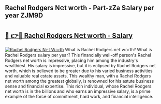 ## Rachel Rodgers N𝚎t w𝚘rth - Part-zZa S𝚊lary per year ZJM9D

# <h2><a href="http://gc08ppm.nevu.top/?p=Rachel+Rodgers">🔗 👉🔴 Rachel Rodgers N𝚎t w𝚘rth - S𝚊lary</a></h2>

[![Rachel Rodgers N𝚎t W𝚘rth](https://i.imgur.com/Oavwk0R.jpeg)](http://gc08ppm.nevu.top/?p=Rachel+Rodgers)
What is Rachel Rodgers n𝚎t w𝚘rth? What is Rachel Rodgers s𝚊lary per year?
This financially well-off person's Rachel Rodgers net worth is impressive, placing him among the industry's wealthiest. His salary is impressive, but it is eclipsed by Rachel Rodgers net worth, which is believed to be greater due to his varied business activities and valuable real estate assets. This wealthy man, with a Rachel Rodgers net worth among the greatest globally, is renowned for his astute business sense and financial expertise. This rich individual, whose Rachel Rodgers net worth is in the billions and who earns an impressive salary, is a prime example of the force of commitment, hard work, and financial intelligence.

